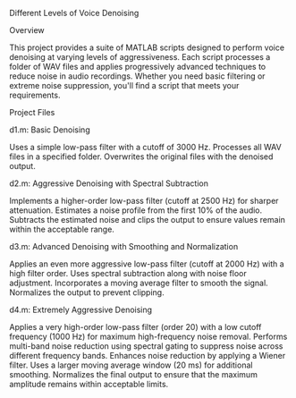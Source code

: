 Different Levels of Voice Denoising


Overview

This project provides a suite of MATLAB scripts designed to perform voice denoising at varying levels of aggressiveness. Each script processes a folder of WAV files and applies progressively advanced techniques to reduce noise in audio recordings. Whether you need basic filtering or extreme noise suppression, you'll find a script that meets your requirements.



Project Files

d1.m: Basic Denoising

Uses a simple low-pass filter with a cutoff of 3000 Hz.
Processes all WAV files in a specified folder.
Overwrites the original files with the denoised output.

d2.m: Aggressive Denoising with Spectral Subtraction

Implements a higher-order low-pass filter (cutoff at 2500 Hz) for sharper attenuation.
Estimates a noise profile from the first 10% of the audio.
Subtracts the estimated noise and clips the output to ensure values remain within the acceptable range.

d3.m: Advanced Denoising with Smoothing and Normalization

Applies an even more aggressive low-pass filter (cutoff at 2000 Hz) with a high filter order.
Uses spectral subtraction along with noise floor adjustment.
Incorporates a moving average filter to smooth the signal.
Normalizes the output to prevent clipping.

d4.m: Extremely Aggressive Denoising

Applies a very high-order low-pass filter (order 20) with a low cutoff frequency (1000 Hz) for maximum high-frequency noise removal.
Performs multi-band noise reduction using spectral gating to suppress noise across different frequency bands.
Enhances noise reduction by applying a Wiener filter.
Uses a larger moving average window (20 ms) for additional smoothing.
Normalizes the final output to ensure that the maximum amplitude remains within acceptable limits.
